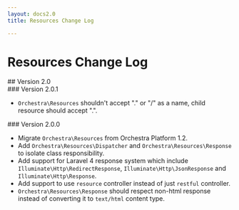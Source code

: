 ```yaml
---
layout: docs2.0
title: Resources Change Log

---
```


# Resources Change Log

<section id="v2.0">
## Version 2.0

<article id="v2.0.1">
### Version 2.0.1

* `Orchestra\Resources` shouldn't accept "." or "/" as a name, child resource should accept ".".

</article>

<article id="v2.0.0">
### Version 2.0.0

* Migrate `Orchestra\Resources` from Orchestra Platform 1.2.
* Add `Orchestra\Resources\Dispatcher` and `Orchestra\Resources\Response` to isolate class responsibility.
* Add support for Laravel 4 response system which include `Illuminate\Http\RedirectResponse`, `Illuminate\Http\JsonResponse` and `Illuminate\Http\Response`.
* Add support to use `resource` controller instead of just `restful` controller.
* `Orchestra\Resources\Response` should respect non-html response instead of converting it to `text/html` content type.

</article>

</section>

